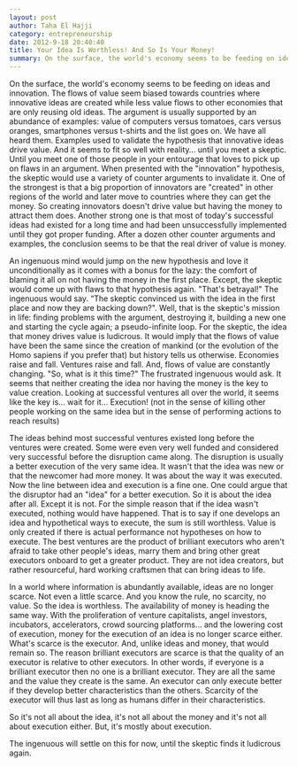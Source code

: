 ```yaml
---
layout: post
author: Taha El Hajji
category: entrepreneurship
date: 2012-9-18 20:40:40
title: Your Idea Is Worthless! And So Is Your Money!
summary: On the surface, the world's economy seems to be feeding on ideas and innovation. The flows of value seem biased towards countries where innovative ideas are created while less value flows to other economies that are only reusing old ideas. The argument is usually supported by an abundance of examples, such as the value of computers versus tomatoes, cars versus oranges, smartphones versus tshirts and the list goes on. We have all heard them. Examples used to validate the hypothesis that innovative ideas drive value. And it seems to fit so well with reality… until you meet a skeptic.
---
```


On the surface, the world's economy seems to be feeding on ideas and innovation. The flows of value seem biased towards countries where innovative ideas are created while less value flows to other economies that are only reusing old ideas. The argument is usually supported by an abundance of examples: value of computers versus tomatoes, cars versus oranges, smartphones versus t-shirts and the list goes on. We have all heard them. Examples used to validate the hypothesis that innovative ideas drive value. And it seems to fit so well with reality… until you meet a skeptic. Until you meet one of those people in your entourage that loves to pick up on flaws in an argument. When presented with the "innovation" hypothesis, the skeptic would use a variety of counter arguments to invalidate it. One of the strongest is that a big proportion of innovators are "created" in other regions of the world and later move to countries where they can get the money. So creating innovators doesn't drive value but having the money to attract them does. Another strong one is that most of today's successful ideas had existed for a long time and had been unsuccessfully implemented until they got proper funding. After a dozen other counter arguments and examples, the conclusion seems to be that the real driver of value is money.

An ingenuous mind would jump on the new hypothesis and love it unconditionally as it comes with a bonus for the lazy: the comfort of blaming it all on not having the money in the first place. Except, the skeptic would come up with flaws to that hypothesis again. "That's betrayal!" The ingenuous would say. “The skeptic convinced us with the idea in the first place and now they are backing down?". Well, that is the skeptic's mission in life: finding problems with the argument, destroying it, building a new one and starting the cycle again; a pseudo-infinite loop. For the skeptic, the idea that money drives value is ludicrous. It would imply that the flows of value have been the same since the creation of mankind (or the evolution of the Homo sapiens if you prefer that) but history tells us otherwise. Economies raise and fall. Ventures raise and fall. And, flows of value are constantly changing. "So, what is it this time?" The frustrated ingenuous would ask. It seems that neither creating the idea nor having the money is the key to value creation. Looking at successful ventures all over the world, it seems like the key is… wait for it… Execution!  (not in the sense of killing other people working on the same idea but in the sense of performing actions to reach results)

The ideas behind most successful ventures existed long before the ventures were created. Some were even very well funded and considered very successful before the disruption came along. The disruption is usually a better execution of the very same idea. It wasn't that the idea was new or that the newcomer had more money. It was about the way it was executed. Now the line between idea and execution is a fine one. One could argue that the disruptor had an "idea" for a better execution. So it is about the idea after all. Except it is not. For the simple reason that if the idea wasn't executed, nothing would have happened. That is to say if one develops an idea and hypothetical ways to execute, the sum is still worthless. Value is only created if there is actual performance not hypotheses on how to execute. The best ventures are the product of brilliant executors who aren't afraid to take other people's ideas, marry them and bring other great executors onboard to get a greater product. They are not idea creators, but rather resourceful, hard working craftsmen that can bring ideas to life.

In a world where information is abundantly available, ideas are no longer scarce. Not even a little scarce. And you know the rule, no scarcity, no value. So the idea is worthless. The availability of money is heading the same way. With the proliferation of venture capitalists, angel investors, incubators, accelerators, crowd sourcing platforms… and the lowering cost of execution, money for the execution of an idea is no longer scarce either. What's scarce is the executor. And, unlike ideas and money, that would remain so. The reason brilliant executors are scarce is that the quality of an executor is relative to other executors. In other words, if everyone is a brilliant executor then no one is a brilliant executor. They are all the same and the value they create is the same. An executor can only execute better if they develop better characteristics than the others. Scarcity of the executor will thus last as long as humans differ in their characteristics. 

So it's not all about the idea, it's not all about the money and it's not all about execution either. But, it's mostly about execution.

The ingenuous will settle on this for now, until the skeptic finds it ludicrous again.
